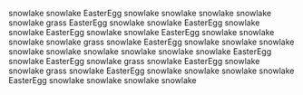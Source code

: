 snowlake snowlake EasterEgg snowlake snowlake snowlake snowlake
snowlake grass EasterEgg snowlake snowlake EasterEgg snowlake
snowlake EasterEgg snowlake snowlake EasterEgg snowlake snowlake
snowlake snowlake grass snowlake EasterEgg snowlake snowlake
snowlake snowlake snowlake snowlake snowlake snowlake snowlake
EasterEgg snowlake EasterEgg snowlake grass snowlake EasterEgg
snowlake snowlake grass snowlake EasterEgg snowlake snowlake
snowlake snowlake EasterEgg snowlake snowlake snowlake snowlake